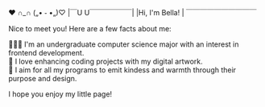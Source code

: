 ❤️ ∩_∩
(„• ֊ •„)♡
|￣U U￣￣￣￣￣￣|
|Hi, I'm Bella! |
￣￣￣￣￣￣￣￣￣￣

Nice to meet you! Here are a few facts about me:

👩🏻‍💻 I'm an undergraduate computer science major with an interest in frontend development.  
🎨 I love enhancing coding projects with my digital artwork.  
🫶 I aim for all my programs to emit kindess and warmth through their purpose and design.  


I hope you enjoy my little page!
